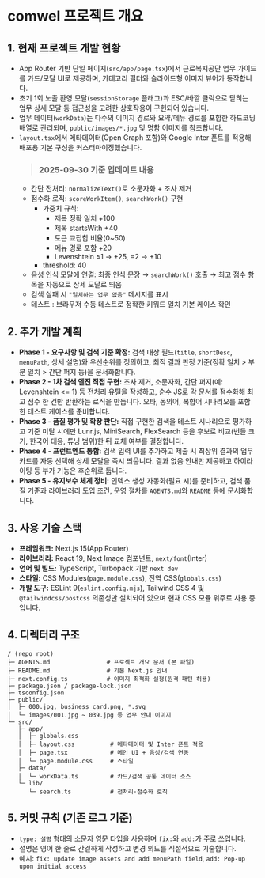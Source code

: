 ﻿# comwel 프로젝트 개요

## 1. 현재 프로젝트 개발 현황
- App Router 기반 단일 페이지(`src/app/page.tsx`)에서 근로복지공단 업무 가이드를 카드/모달 UI로 제공하며, 카테고리 필터와 슬라이드형 이미지 뷰어가 동작합니다.
- 초기 1회 노출 환영 모달(`sessionStorage` 플래그)과 ESC/바깥 클릭으로 닫히는 업무 상세 모달 등 접근성을 고려한 상호작용이 구현되어 있습니다.
- 업무 데이터(`workData`)는 다수의 이미지 경로와 요약/메뉴 경로를 포함한 하드코딩 배열로 관리되며, `public/images/*.jpg` 및 명함 이미지를 참조합니다.
- `layout.tsx`에서 메타데이터(Open Graph 포함)와 Google Inter 폰트를 적용해 배포용 기본 구성을 커스터마이징했습니다.
   > ### 2025-09-30 기준 업데이트 내용
   - 간단 전처리: `normalizeText()`로 소문자화 + 조사 제거
   - 점수화 로직: `scoreWorkItem()`, `searchWork()` 구현
      - 가중치 규칙: 
         - 제목 정확 일치 +100
         - 제목 startsWith +40
         - 토큰 교집합 비율(0~50)
         - 메뉴 경로 포함 +20
         - Levenshtein ≤1 → +25, =2 → +10
      - threshold: 40
   - 음성 인식 모달에 연결: 최종 인식 문장 → `searchWork()` 호출 → 최고 점수 항목을 자동으로 상세 모달로 띄움
   - 검색 실패 시 `"일치하는 업무 없음"` 메시지를 표시
   - 테스트 : 브라우저 수동 테스트로 정확한 키워드 일치 기본 케이스 확인

## 2. 추가 개발 계획
- **Phase 1 - 요구사항 및 검색 기준 확정:** 검색 대상 필드(`title`, `shortDesc`, `menuPath`, 상세 설명)와 우선순위를 정의하고, 최적 결과 판정 기준(정확 일치 > 부분 일치 > 간단 퍼지 등)을 문서화합니다.
- **Phase 2 - 1차 검색 엔진 직접 구현:** 조사 제거, 소문자화, 간단 퍼지(예: Levenshtein <= 1) 등 전처리 유틸을 작성하고, 순수 JS로 각 문서를 점수화해 최고 점수 한 건만 반환하는 로직을 만듭니다. 오타, 동의어, 복합어 시나리오를 포함한 테스트 케이스를 준비합니다.
- **Phase 3 - 품질 평가 및 확장 판단:** 직접 구현한 검색을 테스트 시나리오로 평가하고 기준 미달 시에만 Lunr.js, MiniSearch, FlexSearch 등을 후보로 비교(번들 크기, 한국어 대응, 튜닝 범위)한 뒤 교체 여부를 결정합니다.
- **Phase 4 - 프런트엔드 통합:** 검색 입력 UI를 추가하고 제출 시 최상위 결과의 업무 카드를 자동 선택해 상세 모달을 즉시 띄웁니다. 결과 없음 안내만 제공하고 하이라이팅 등 부가 기능은 후순위로 둡니다.
- **Phase 5 - 유지보수 체계 정비:** 인덱스 생성 자동화(필요 시)를 준비하고, 검색 품질 기준과 라이브러리 도입 조건, 운영 절차를 `AGENTS.md`와 `README` 등에 문서화합니다.

## 3. 사용 기술 스택
- **프레임워크:** Next.js 15(App Router)
- **라이브러리:** React 19, Next Image 컴포넌트, `next/font`(Inter)
- **언어 및 빌드:** TypeScript, Turbopack 기반 `next dev`
- **스타일:** CSS Modules(`page.module.css`), 전역 CSS(`globals.css`)
- **개발 도구:** ESLint 9(`eslint.config.mjs`), Tailwind CSS 4 및 `@tailwindcss/postcss` 의존성만 설치되어 있으며 현재 CSS 모듈 위주로 사용 중입니다.

## 4. 디렉터리 구조
```
/ (repo root)
├─ AGENTS.md                # 프로젝트 개요 문서 (본 파일)
├─ README.md                # 기본 Next.js 안내
├─ next.config.ts           # 이미지 최적화 설정(원격 패턴 허용)
├─ package.json / package-lock.json
├─ tsconfig.json
├─ public/
│  ├─ 000.jpg, business_card.png, *.svg
│  └─ images/001.jpg ~ 039.jpg 등 업무 안내 이미지
└─ src/
   ├─ app/
   │  ├─ globals.css
   │  ├─ layout.css          # 메타데이터 및 Inter 폰트 적용
   │  ├─ page.tsx            # 메인 UI + 음성/검색 연동
   │  └─ page.module.css     # 스타일
   ├─ data/
   │  └─ workData.ts         # 카드/검색 공통 데이터 소스
   └─ lib/
      └─ search.ts           # 전처리·점수화 로직

```

## 5. 커밋 규칙 (기존 로그 기준)
- `type: 설명` 형태의 소문자 영문 타입을 사용하며 `fix:`와 `add:`가 주로 쓰입니다.
- 설명은 영어 한 줄로 간결하게 작성하고 변경 의도를 직설적으로 기술합니다.
- 예시: `fix: update image assets and add menuPath field`, `add: Pop-up upon initial access`
